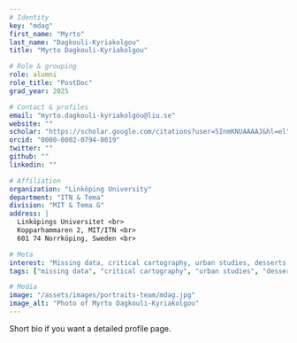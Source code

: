 ```yaml
---
# Identity
key: "mdag"
first_name: "Myrto"
last_name: "Dagkouli-Kyriakolgou"
title: "Myrto Dagkouli-Kyriakolgou"

# Role & grouping
role: alumni
role_title: "PostDoc"
grad_year: 2025

# Contact & profiles
email: "myrto.dagkouli-kyriakolgou@liu.se"
website: ""
scholar: "https://scholar.google.com/citations?user=5InmKNUAAAAJ&hl=el"
orcid: "0000-0002-0794-8019"
twitter: ""
github: ""
linkedin: ""

# Affiliation
organization: "Linköping University"
department: "ITN & Tema"
division: "MIT & Tema G"
address: |
  Linköpings Universitet <br>
  Kopparhammaren 2, MIT/ITN <br>
  601 74 Norrköping, Sweden <br>

# Meta
interest: "Missing data, critical cartography, urban studies, desserts!"
tags: ["missing data", "critical cartography", "urban studies", "desserts"]

# Media
image: "/assets/images/portraits-team/mdag.jpg"
image_alt: "Photo of Myrto Dagkouli-Kyriakolgou"
---
```

Short bio if you want a detailed profile page.